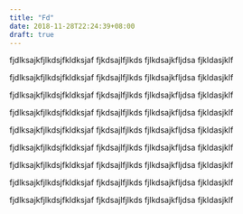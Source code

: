 ```yaml
---
title: "Fd"
date: 2018-11-28T22:24:39+08:00
draft: true
---
```


fjdlksajkfjlkdsjfkldksjaf
fjkdsajlfjlkds
fjlkdsajkfljdsa
fjkldasjklf

fjdlksajkfjlkdsjfkldksjaf
fjkdsajlfjlkds
fjlkdsajkfljdsa
fjkldasjklf

fjdlksajkfjlkdsjfkldksjaf
fjkdsajlfjlkds
fjlkdsajkfljdsa
fjkldasjklf

fjdlksajkfjlkdsjfkldksjaf
fjkdsajlfjlkds
fjlkdsajkfljdsa
fjkldasjklf

fjdlksajkfjlkdsjfkldksjaf
fjkdsajlfjlkds
fjlkdsajkfljdsa
fjkldasjklf

fjdlksajkfjlkdsjfkldksjaf
fjkdsajlfjlkds
fjlkdsajkfljdsa
fjkldasjklf

fjdlksajkfjlkdsjfkldksjaf
fjkdsajlfjlkds
fjlkdsajkfljdsa
fjkldasjklf

fjdlksajkfjlkdsjfkldksjaf
fjkdsajlfjlkds
fjlkdsajkfljdsa
fjkldasjklf

fjdlksajkfjlkdsjfkldksjaf
fjkdsajlfjlkds
fjlkdsajkfljdsa
fjkldasjklf


